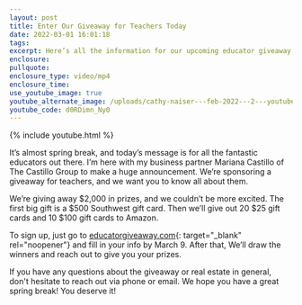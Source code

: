 ```yaml
---
layout: post
title: Enter Our Giveaway for Teachers Today
date: 2022-03-01 16:01:18
tags:
excerpt: Here’s all the information for our upcoming educator giveaway.
enclosure:
pullquote:
enclosure_type: video/mp4
enclosure_time:
use_youtube_image: true
youtube_alternate_image: /uploads/cathy-naiser---feb-2022---2---youtube.jpeg
youtube_code: d0RDimn_Ny0
---
```

{% include youtube.html %}

It’s almost spring break, and today’s message is for all the fantastic educators out there. I’m here with my business partner Mariana Castillo of The Castillo Group to make a huge announcement. We’re sponsoring a giveaway for teachers, and we want you to know all about them.

We’re giving away $2,000 in prizes, and we couldn’t be more excited. The first big gift is a $500 Southwest gift card. Then we’ll give out 20 $25 gift cards and 10 $100 gift cards to Amazon.

To sign up, just go to [educatorgiveaway.com](http://educatorgiveaway.com){: target="_blank" rel="noopener"} and fill in your info by March 9. After that, We’ll draw the winners and reach out to give you your prizes.

If you have any questions about the giveaway or real estate in general, don't hesitate to reach out via phone or email. We hope you have a great spring break\! You deserve it\!
